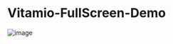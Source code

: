# Vitamio-FullScreen-Demo
![image](https://github.com/yaochangliang159/Vitamio-FullScreen-Demo/raw/master/screenshot/vitamio_fullscreen_demo_gif.gif)
